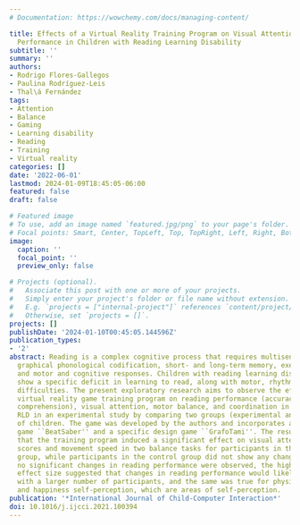 ```yaml
---
# Documentation: https://wowchemy.com/docs/managing-content/

title: Effects of a Virtual Reality Training Program on Visual Attention and Motor
  Performance in Children with Reading Learning Disability
subtitle: ''
summary: ''
authors:
- Rodrigo Flores-Gallegos
- Paulina Rodríguez-Leis
- Thal\á Fernández
tags:
- Attention
- Balance
- Gaming
- Learning disability
- Reading
- Training
- Virtual reality
categories: []
date: '2022-06-01'
lastmod: 2024-01-09T18:45:05-06:00
featured: false
draft: false

# Featured image
# To use, add an image named `featured.jpg/png` to your page's folder.
# Focal points: Smart, Center, TopLeft, Top, TopRight, Left, Right, BottomLeft, Bottom, BottomRight.
image:
  caption: ''
  focal_point: ''
  preview_only: false

# Projects (optional).
#   Associate this post with one or more of your projects.
#   Simply enter your project's folder or file name without extension.
#   E.g. `projects = ["internal-project"]` references `content/project/deep-learning/index.md`.
#   Otherwise, set `projects = []`.
projects: []
publishDate: '2024-01-10T00:45:05.144596Z'
publication_types:
- '2'
abstract: Reading is a complex cognitive process that requires multisensory processing,
  graphical phonological codification, short- and long-term memory, executive functions,
  and motor and cognitive responses. Children with reading learning disability (RLD)
  show a specific deficit in learning to read, along with motor, rhythmic and visual
  difficulties. The present exploratory research aims to observe the effects of a
  virtual reality game training program on reading performance (accuracy, speed, and
  comprehension), visual attention, motor balance, and coordination in children with
  RLD in an experimental study by comparing two groups (experimental and control)
  of children. The game was developed by the authors and incorporates a commercial
  game ``BeatSaber'' and a specific design game ``GrafoTami''. The results showed
  that the training program induced a significant effect on visual attention task
  scores and movement speed in two balance tasks for participants in the experimental
  group, while participants in the control group did not show any changes. Although
  no significant changes in reading performance were observed, the high magnitude
  effect size suggested that changes in reading performance would likely become significant
  with a larger number of participants, and the same was true for physical self-perception
  and happiness self-perception, which are areas of self-perception.
publication: '*International Journal of Child-Computer Interaction*'
doi: 10.1016/j.ijcci.2021.100394
---
```

